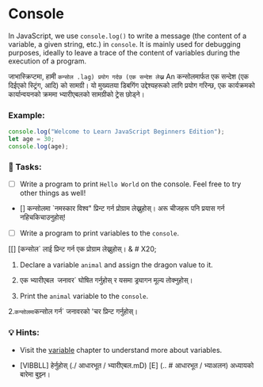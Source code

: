# Console

In JavaScript, we use `console.log()` to write a message (the content of a variable, a given string, etc.) in `console`. It is mainly used for debugging purposes, ideally to leave a trace of the content of variables during the execution of a program.

जाभास्क्रिप्टमा, हामी `कन्सोल .lag) प्रयोग गर्दछ (एक सन्देश लेख्न` An कन्सोलमार्फत एक सन्देश (एक दिईएको स्ट्रिंग, आदि) को सामग्री। यो मुख्यतया डिबगिंग उद्देश्यहरूको लागि प्रयोग गरिन्छ, एक कार्यक्रमको कार्यान्वयनको क्रममा भ्यारीएबलको सामग्रीको ट्रेस छोड्ने।

### Example:

```javascript
console.log("Welcome to Learn JavaScript Beginners Edition");
let age = 30;
console.log(age);
```

### 📝 Tasks:

* [ ] Write a program to print `Hello World` on the console. Feel free to try other things as well!

* [] कन्सोलमा `नमस्कार विश्व" प्रिन्ट गर्न प्रोग्राम लेख्नुहोस्। अरू चीजहरू पनि प्रयास गर्न नहिचकिचाउनुहोस्!
* [ ] Write a program to print variables to the `console`.&#x20;

[[] [कन्सोल` लाई प्रिन्ट गर्न एक प्रोग्राम लेख्नुहोस्। & # X20;
  1. Declare a variable  `animal` and assign the dragon value to it.

1. एक भ्यारीएबल` `जनावर` घोषित गर्नुहोस् र यसमा ड्र्यागन मूल्य तोक्नुहोस्।
  2. Print the `animal` variable to the `console`.

2.` कन्सोलमा `कन्सोल गर्न` जनावरको 'चर प्रिन्ट गर्नुहोस्।

### 💡 Hints:

* Visit the [variabl](../basics/variables.md)[e](../basics/variables.md) chapter to understand more about variables.

* [VIBBLL] हेर्नुहोस् (./ आधारभूत / भ्यारीएबल.mD) [E] (.. # आधारभूत / भ्याअलन) अध्यायको बारेमा बुझ्न।
